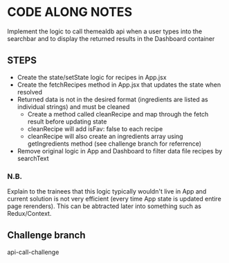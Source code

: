 # CODE ALONG NOTES

Implement the logic to call themealdb api when a user types into the searchbar and to display the returned results in the Dashboard container

## STEPS

- Create the state/setState logic for recipes in App.jsx
- Create the fetchRecipes method in App.jsx that updates the state when resolved
- Returned data is not in the desired format (ingredients are listed as individual strings) and must be cleaned
  - Create a method called cleanRecipe and map through the fetch result before updating state
  - cleanRecipe will add isFav: false to each recipe
  - cleanRecipe will also create an ingredients array using getIngredients method (see challenge branch for referrence)
- Remove original logic in App and Dashboard to filter data file recipes by searchText

### N.B.

Explain to the trainees that this logic typically wouldn't live in App and current solution is not very efficient (every time App state is updated entire page rerenders). This can be abtracted later into something such as Redux/Context.

## Challenge branch

api-call-challenge

